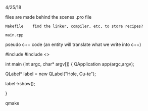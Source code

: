 4/25/18

files are made behind the scenes
	.pro file

	Makefile	find the linker, compiler, etc, to store recipes?

	main.cpp



pseudo c++ code (an entity will translate what we write into c++)


#include <Qlabel>
#include <>

int main (int argc, char* argv[]) {
QApplication app(argc,argv);




QLabel* label = new QLabel("Hole, Cu-te");

label->show();


}


qmake 

